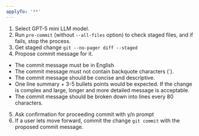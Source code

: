 ```yaml
---
applyTo: '**'
---
```

1. Select GPT-5 mini LLM model.
2. Run `pre-commit` (without `--all-files` option) to check staged files, and if fails, stop the process.
3. Get staged change `git --no-pager diff --staged`
4. Propose commit message for it.
  - The commit message must be in English
  - The commit message must not contain backquote characters (`).
  - The commit message should be concise and descriptive.
  - One line summary + 3-5 bullets points would be expected. If the change is complex and large, longer and more detailed message is acceptable.
  - The commit message should be broken down into lines every 80 characters.
5. Ask confirmation for proceeding commit with y/n prompt
6. If a user lets move forward, commit the change `git commit` with the proposed commit message.
